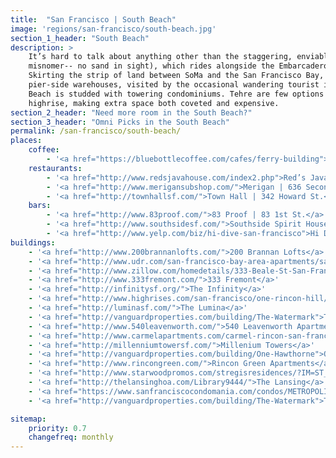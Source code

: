 ```yaml
---
title:  "San Francisco | South Beach"
image: 'regions/san-francisco/south-beach.jpg'
section_1_header: "South Beach"
description: >
    It’s hard to talk about anything other than the staggering, enviable, spectacular views in South Beach (a total 
    misnomer-- no sand in sight), which rides alongside the Embarcadero at one of the most scenic edges of the city 
    Skirting the strip of land between SoMa and the San Francisco Bay, South Beach is home to posh residential towers and
    pier-side warehouses, visited by the occasional wandering tourist in-the-know. While it hardly looks residential, South
    Beach is studded with towering condominiums. Tehre are few options for self-storage outside of what was built in each 
    highrise, making extra space both coveted and expensive.
section_2_header: "Need more room in the South Beach?"
section_3_header: "Omni Picks in the South Beach"
permalink: /san-francisco/south-beach/
places:
    coffee:
        - '<a href="https://bluebottlecoffee.com/cafes/ferry-building">Blue Bottle | Ferry Building</a>'
    restaurants:
        - '<a href="http://www.redsjavahouse.com/index2.php">Red’s Java House | Pier 30</a>'
        - '<a href="http://www.merigansubshop.com/">Merigan | 636 Second St.</a>'
        - '<a href="http://townhallsf.com/">Town Hall | 342 Howard St.</a>'
    bars:
        - '<a href="http://www.83proof.com/">83 Proof | 83 1st St.</a>'
        - '<a href="http://www.southsidesf.com/">Southside Spirit House | 575 Howard St.</a>'
        - '<a href="http://www.yelp.com/biz/hi-dive-san-francisco">Hi Dive | Pier 28 ½</a>'
buildings:
    - '<a href="http://www.200brannanlofts.com/">200 Brannan Lofts</a>'
    - '<a href="http://www.udr.com/san-francisco-bay-area-apartments/san-francisco/388-beale/">388 Beale Apartments</a>'
    - '<a href="http://www.zillow.com/homedetails/333-Beale-St-San-Francisco-CA-94105/2101505254_zpid/">333 Beale Apartments</a>'
    - '<a href="http://www.333fremont.com/">333 Fremont</a>'
    - '<a href="http://infinitysf.org/">The Infinity</a>'
    - '<a href="http://www.highrises.com/san-francisco/one-rincon-hill/">One Rincon Hill</a>'
    - '<a href="http://luminasf.com/">The Lumina</a>'
    - '<a href="http://vanguardproperties.com/building/The-Watermark">The Watermark</a>'
    - '<a href="http://www.540leavenworth.com/">540 Leavenworth Apartments</a>'
    - '<a href="http://www.carmelapartments.com/carmel-rincon-san-francisco-ca">Carmel Rincon Apartments</a>'
    - '<a href="http://millenniumtowersf.com/">Millenium Towers</a>'
    - '<a href="http://vanguardproperties.com/building/One-Hawthorne">One Hawthorne</a>'
    - '<a href="http://www.rincongreen.com/">Rincon Green Apartments</a>'
    - '<a href="http://www.starwoodpromos.com/stregisresidences/?IM=ST_FEATURESPG_STRESIDENCES">St Regis Residences</a>'
    - '<a href="http://thelansinghoa.com/Library9444/">The Lansing</a>'
    - '<a href="https://www.sanfranciscocondomania.com/condos/METROPOLITAN.php">The Metropolitan</a>'
    - '<a href="http://vanguardproperties.com/building/The-Watermark">The Watermark</a>'

sitemap:
    priority: 0.7
    changefreq: monthly    
---
```

